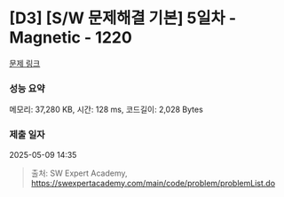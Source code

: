 # [D3] [S/W 문제해결 기본] 5일차 - Magnetic - 1220 

[문제 링크](https://swexpertacademy.com/main/code/problem/problemDetail.do?contestProbId=AV14hwZqABsCFAYD) 

### 성능 요약

메모리: 37,280 KB, 시간: 128 ms, 코드길이: 2,028 Bytes

### 제출 일자

2025-05-09 14:35



> 출처: SW Expert Academy, https://swexpertacademy.com/main/code/problem/problemList.do